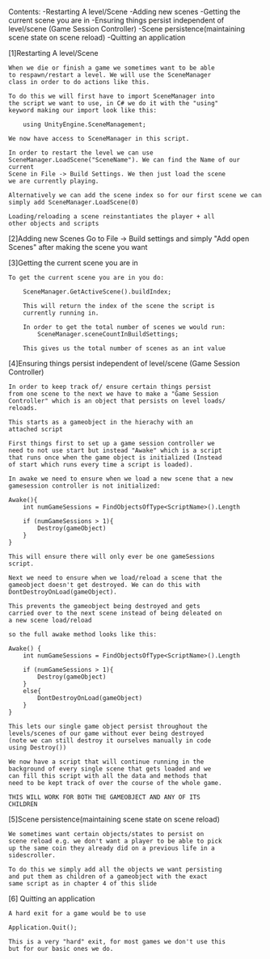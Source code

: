 Contents:
    -Restarting A level/Scene
    -Adding new scenes
    -Getting the current scene you are in
    -Ensuring things persist independent of level/scene (Game Session Controller)
    -Scene persistence(maintaining scene state on scene reload)
    -Quitting an application

[1]Restarting A level/Scene

    When we die or finish a game we sometimes want to be able
    to respawn/restart a level. We will use the SceneManager 
    class in order to do actions like this.

    To do this we will first have to import SceneManager into
    the script we want to use, in C# we do it with the "using"
    keyword making our import look like this:

        using UnityEngine.SceneManagement;
    
    We now have access to SceneManager in this script.

    In order to restart the level we can use SceneManager.LoadScene("SceneName"). We can find the Name of our current
    Scene in File -> Build Settings. We then just load the scene
    we are currently playing.

    Alternatively we can add the scene index so for our first scene we can simply add SceneManager.LoadScene(0)

    Loading/reloading a scene reinstantiates the player + all 
    other objects and scripts

[2]Adding new Scenes
    Go to File -> Build settings and simply "Add open Scenes" after making the scene you want

[3]Getting the current scene you are in
    
    To get the current scene you are in you do:

        SceneManager.GetActiveScene().buildIndex;

        This will return the index of the scene the script is 
        currently running in.

        In order to get the total number of scenes we would run:
            SceneManager.sceneCountInBuildSettings;
        
        This gives us the total number of scenes as an int value

[4]Ensuring things persist independent of level/scene (Game Session Controller)

    In order to keep track of/ ensure certain things persist 
    from one scene to the next we have to make a "Game Session 
    Controller" which is an object that persists on level loads/
    reloads.

    This starts as a gameobject in the hierachy with an 
    attached script

    First things first to set up a game session controller we 
    need to not use start but instead "Awake" which is a script 
    that runs once when the game object is initialized (Instead 
    of start which runs every time a script is loaded).

    In awake we need to ensure when we load a new scene that a new gamesession controller is not initialized:

    Awake(){
        int numGameSessions = FindObjectsOfType<ScriptName>().Length

        if (numGameSessions > 1){
            Destroy(gameObject)
        }
    }

    This will ensure there will only ever be one gameSessions 
    script.

    Next we need to ensure when we load/reload a scene that the 
    gameobject doesn't get destroyed. We can do this with 
    DontDestroyOnLoad(gameObject).

    This prevents the gameobject being destroyed and gets 
    carried over to the next scene instead of being deleated on 
    a new scene load/reload

    so the full awake method looks like this:

    Awake() {
        int numGameSessions = FindObjectsOfType<ScriptName>().Length

        if (numGameSessions > 1){
            Destroy(gameObject)
        }
        else{
            DontDestroyOnLoad(gameObject)
        }
    }

    This lets our single game object persist throughout the 
    levels/scenes of our game without ever being destroyed 
    (note we can still destroy it ourselves manually in code 
    using Destroy())

    We now have a script that will continue running in the 
    background of every single scene that gets loaded and we 
    can fill this script with all the data and methods that 
    need to be kept track of over the course of the whole game.

    THIS WILL WORK FOR BOTH THE GAMEOBJECT AND ANY OF ITS 
    CHILDREN

[5]Scene persistence(maintaining scene state on scene reload)
    
    We sometimes want certain objects/states to persist on 
    scene reload e.g. we don't want a player to be able to pick 
    up the same coin they already did on a previous life in a 
    sidescroller.

    To do this we simply add all the objects we want persisting
    and put them as children of a gameobject with the exact 
    same script as in chapter 4 of this slide

[6] Quitting an application

    A hard exit for a game would be to use

    Application.Quit();

    This is a very "hard" exit, for most games we don't use this
    but for our basic ones we do.